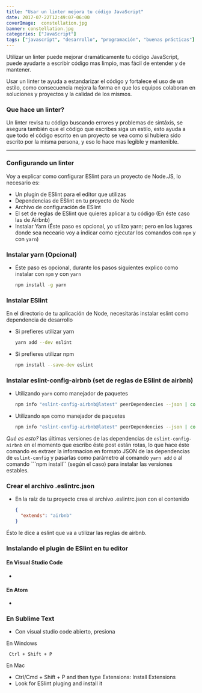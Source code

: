 ```yaml
---
title: "Usar un linter mejora tu código JavaScript"
date: 2017-07-22T12:49:07-06:00
coverImage:  constellation.jpg
banner: constellation.jpg
categories: ["JavaScript"]
tags: ["javascript", "desarrollo", "programación", "buenas prácticas"]
---
```


Utilizar un linter puede mejorar dramáticamente tu código JavaScript, puede ayudarte a 
escribir código mas limpio, mas fácil de entender y de mantener.

Usar un linter te ayuda a estandarizar el código y fortalece el uso de un estilo, como consecuencia
mejora la forma en que los equipos colaboran en soluciones y proyectos y la calidad de los mismos.

### Que hace un linter?

Un linter revisa tu código buscando errores y problemas de sintáxis, se asegura también que
el código que escribes siga un estilo, esto ayuda a que todo el código escrito en un proyecto se vea como
si hubiera sido escrito por la misma persona, y eso lo hace mas legible y mantenible.

------

### Configurando un linter

Voy a explicar como configurar ESlint para un proyecto de Node.JS, lo necesario es:

- Un plugin de ESlint para el editor que utilizas
- Dependencias de ESlint en tu proyecto de Node
- Archivo de configuración de ESlint
- El set de reglas de ESlint que quieres aplicar a tu código (En éste caso las de Airbnb)
- Instalar Yarn (Éste paso es opcional, yo utilizo yarn; pero en los lugares donde sea neceario voy a indicar como ejecutar los comandos con ```npm``` y con ```yarn```)

### Instalar yarn (Opcional)

- Éste paso es opcional, durante los pasos siguientes explico como instalar con ```npm``` y con ```yarn```

    ```bash
    npm install -g yarn
    ```

### Instalar ESlint

En el directorio de tu aplicación de Node, necesitarás instalar eslint como dependencia de desarrollo

- Si prefieres utilizar yarn

    ```bash
    yarn add --dev eslint
    ```

- Si prefieres utilizar npm

    ```bash
    npm install --save-dev eslint
    ```

### Instalar eslint-config-airbnb (set de reglas de ESlint de airbnb)
    
- Utilizando ```yarn``` como manejador de paquetes

    ```bash
    npm info "eslint-config-airbnb@latest" peerDependencies --json | command sed 's/[\{\},]//g ; s/: /@/g' | xargs yarn add --dev "eslint-config-airbnb@latest"
    ```
- Utilizando ```npm``` como manejador de paquetes

    ```bash
    npm info "eslint-config-airbnb@latest" peerDependencies --json | command sed 's/[\{\},]//g ; s/: /@/g' | xargs npm install --save-dev "eslint-config-airbnb@latest"
    ```
*Qué es esto?* las últimas versiones de las dependencias de ```eslint-config-airbnb``` en el momento que escribo éste post están rotas, lo que hace éste comando es extraer la informacion en formato JSON de las dependencias de ```eslint-config``` y pasarlas como parámetro al comando ```yarn add``` o al comando ```npm install`` (según el caso) para instalar las versiones estables.

### Crear el archivo .eslintrc.json

- En la raíz de tu proyecto crea el archivo .eslintrc.json con el contenido

    ```json
    {
      "extends": "airbnb"
    }
    ```
Ésto le dice a eslint que va a utilizar las reglas de airbnb.

### Instalando el plugin de ESlint en tu editor

#### En Visual Studio Code

- 

#### En Atom

-

### En Sublime Text

- Con visual studio code abierto, presiona

En Windows 

``` Ctrl + Shift + P```

En Mac

- Ctrl/Cmd + Shift + P and then type Extensions: Install Extensions
- Look for ESlint pluging and install it


